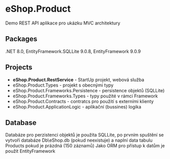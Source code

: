 # eShop.Product

Demo REST API aplikace pro ukázku MVC architektury 

## Packages
.NET 8.0, EntityFramework.SQLLite 9.0.8, EntityFramework 9.0.9

## Projects

 - **eShop.Product.RestService** - StartUp projekt, webová služba
 - eShop.Product.Types - projekt s obecnými typy
 - eShop.Product.Frameworks.Persistence - persistence objektů (SQLLite)
 - eShop.Product.Frameworks.Types - typy použité v rámci Framework
 - eShop.Product.Contracts - contratcs pro použití s externími klienty
 - eShop.Product.ApplicationLogic - aplikační (bussines) logika  

## Database

Databáze pro perzistenci objektů je použita SQLLite, po prvním spuštění se vytvoří databáze Db\eShop.db (pokud neexistuje) a naplní data tabulu Products pokud je prázdná (150 záznamů)
Jako ORM pro přístup k datům je použit EntityFramework 
